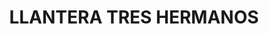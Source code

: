 ---
title: "LLANTERA TRES HERMANOS"
url: /nezahualcoyotl/llantera-tres-hermanos/
shop: neumáticos
---